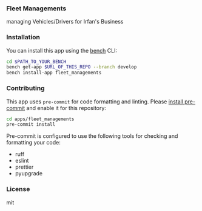 ### Fleet Managements

managing Vehicles/Drivers for Irfan\'s Business 

### Installation

You can install this app using the [bench](https://github.com/frappe/bench) CLI:

```bash
cd $PATH_TO_YOUR_BENCH
bench get-app $URL_OF_THIS_REPO --branch develop
bench install-app fleet_managements
```

### Contributing

This app uses `pre-commit` for code formatting and linting. Please [install pre-commit](https://pre-commit.com/#installation) and enable it for this repository:

```bash
cd apps/fleet_managements
pre-commit install
```

Pre-commit is configured to use the following tools for checking and formatting your code:

- ruff
- eslint
- prettier
- pyupgrade

### License

mit

